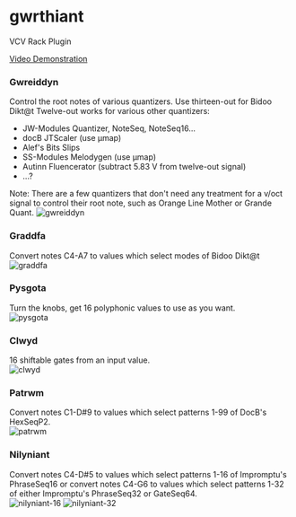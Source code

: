 # gwrthiant
VCV Rack Plugin

[Video Demonstration](https://youtu.be/8eYKXZyV6sM)

### Gwreiddyn  
Control the root notes of various quantizers.
Use thirteen-out for Bidoo Dikt@t
Twelve-out works for various other quantizers:
* JW-Modules Quantizer, NoteSeq, NoteSeq16...
* docB JTScaler (use μmap)
* Alef's Bits Slips
* SS-Modules Melodygen (use μmap)
* Autinn Fluencerator (subtract 5.83 V from twelve-out signal)
* ...?

Note: There are a few quantizers that don't need any treatment for a v/oct signal to control their root note, such as Orange Line Mother or Grande Quant.
![gwreiddyn](https://github.com/dustractor/gwrthiant/blob/main/img/gwreiddyn.png)

### Graddfa
Convert notes C4-A7 to values which select modes of Bidoo Dikt@t  
![graddfa](https://github.com/dustractor/gwrthiant/blob/main/img/graddfa.gif)

### Pysgota  
Turn the knobs, get 16 polyphonic values to use as you want.  
![pysgota](https://github.com/dustractor/gwrthiant/blob/main/img/pysgota.png)

### Clwyd  
16 shiftable gates from an input value.  
![clwyd](https://github.com/dustractor/gwrthiant/blob/main/img/clwyd.png)

### Patrwm
Convert notes C1-D#9 to values which select patterns 1-99 of DocB's HexSeqP2.  
![patrwm](https://github.com/dustractor/gwrthiant/blob/main/img/patrwm.png)

### Nilyniant
Convert notes C4-D#5 to values which select patterns 1-16 of Impromptu's PhraseSeq16 or convert notes C4-G6 to values which select patterns 1-32 of either Impromptu's PhraseSeq32 or GateSeq64.  
![nilyniant-16](https://github.com/dustractor/gwrthiant/blob/main/img/nilyniant16.png)
![nilyniant-32](https://github.com/dustractor/gwrthiant/blob/main/img/nilyniant32.png)

